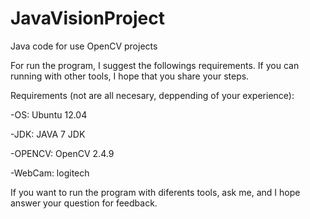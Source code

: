 JavaVisionProject
=================

Java code for use OpenCV projects

For run the program, I suggest the followings requirements. If you can running with other tools, I hope that you share your steps.

Requirements (not are all necesary, deppending of your experience):

-OS: Ubuntu 12.04

-JDK: JAVA 7 JDK

-OPENCV: OpenCV 2.4.9

-WebCam: logitech

If you want to run the program with diferents tools, ask me, and I hope answer your question for feedback.
